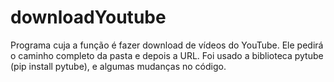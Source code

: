 # downloadYoutube
Programa cuja a função é fazer download de vídeos do YouTube. Ele pedirá o caminho completo da pasta e depois a URL.
Foi usado a biblioteca pytube (pip install pytube), e algumas mudanças no código.
